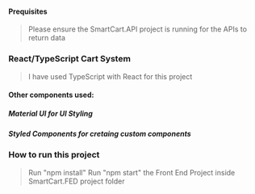 #### Prequisites
> Please ensure the SmartCart.API project is running for the APIs to return data
### React/TypeScript Cart System

> I have used TypeScript with React for this project

#### Other components used:

##### Material UI for UI Styling
##### Styled Components for cretaing custom components

### How to run this project

> Run "npm install"
> Run "npm start" the Front End Project inside SmartCart.FED project folder
